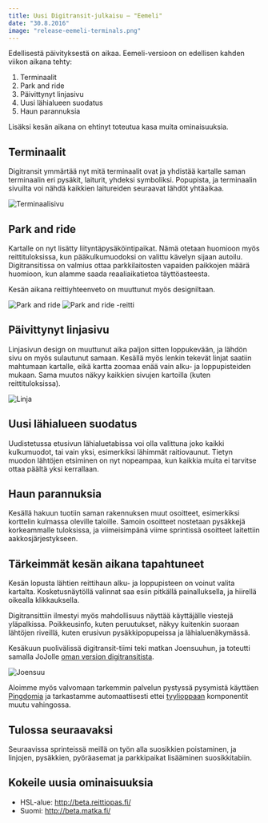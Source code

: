 ```yaml
---
title: Uusi Digitransit-julkaisu – "Eemeli"
date: "30.8.2016"
image: "release-eemeli-terminals.png"
---
```


Edellisestä päivityksestä on aikaa.
Eemeli-versioon on edellisen kahden viikon aikana tehty:

1. Terminaalit
2. Park and ride
3. Päivittynyt linjasivu
4. Uusi lähialueen suodatus
5. Haun parannuksia

Lisäksi kesän aikana on ehtinyt toteutua kasa muita ominaisuuksia.

## Terminaalit
Digitransit ymmärtää nyt mitä terminaalit ovat
ja yhdistää kartalle saman terminaalin eri pysäkit, laiturit, yhdeksi symboliksi.
Popupista, ja terminaalin sivuilta voi nähdä kaikkien laitureiden
seuraavat lähdöt yhtäaikaa.

![Terminaalisivu](release-eemeli-terminal-page.png "Terminaalisivu")

## Park and ride
Kartalle on nyt lisätty liityntäpysäköintipaikat. Nämä otetaan huomioon myös reittituloksissa,
kun pääkulkumuodoksi on valittu kävelyn sijaan autoilu. Digitransitissa on valmius ottaa parkkilaitosten vapaiden paikkojen määrä huomioon, kun alamme saada reaaliaikatietoa täyttöasteesta.

Kesän aikana reittiyhteenveto on muuttunut myös designiltaan.

![Park and ride](release-eemeli-parknride.png "Park'n'ride")
![Park and ride -reitti](release-eemeli-parknride-summary.png "Park'n'ride reitityksessä")

## Päivittynyt linjasivu
Linjasivun design on muuttunut aika paljon sitten loppukevään,
ja lähdön sivu on myös sulautunut samaan.
Kesällä myös lenkin tekevät linjat saatiin mahtumaan kartalle,
eikä kartta zoomaa enää vain alku- ja loppupisteiden mukaan.
Sama muutos näkyy kaikkien sivujen kartoilla (kuten reittituloksissa).

![Linja](release-eemeli-trip.png "Uusi linjan ja lähdön sivu")

## Uusi lähialueen suodatus
Uudistetussa etusivun lähialuetabissa voi olla valittuna joko kaikki kulkumuodot,
tai vain yksi, esimerkiksi lähimmät raitiovaunut.
Tietyn muodon lähtöjen etsiminen on nyt nopeampaa,
kun kaikkia muita ei tarvitse ottaa päältä yksi kerrallaan.

## Haun parannuksia
Kesällä hakuun tuotiin saman rakennuksen muut osoitteet,
esimerkiksi korttelin kulmassa oleville taloille.
Samoin osoitteet nostetaan pysäkkejä korkeammalle tuloksissa,
ja viimeisimpänä viime sprintissä osoitteet laitettiin aakkosjärjestykseen.

## Tärkeimmät kesän aikana tapahtuneet
Kesän lopusta lähtien reittihaun alku- ja loppupisteen on voinut valita kartalta.
Kosketusnäytöllä valinnat saa esiin pitkällä painalluksella,
ja hiirellä oikealla klikkauksella.

Digitransittiin ilmestyi myös mahdollisuus näyttää käyttäjälle viestejä yläpalkissa.
Poikkeusinfo, kuten peruutukset, näkyy kuitenkin suoraan lähtöjen riveillä,
kuten erusivun pysäkkipopupeissa ja lähialuenäkymässä.

Kesäkuun puolivälissä digitransit-tiimi teki matkan Joensuuhun,
ja toteutti samalla JoJolle [oman version digitransitista](https://joensuu.digitransit.fi/).

![Joensuu](release-eemeli-joensuu.png "Joensuun Digitransit")

Aloimme myös valvomaan tarkemmin palvelun pystyssä pysymistä käyttäen
[Pingdomia](http://stats.pingdom.com/8m4jkk8to88b)
ja tarkastamme automaattisesti ettei
[tyylioppaan](https://beta.reittiopas.fi/styleguide) komponentit muutu vahingossa.

## Tulossa seuraavaksi
Seuraavissa sprinteissä meillä on työn alla suosikkien poistaminen,
ja linjojen, pysäkkien, pyöräasemat ja parkkipaikat lisääminen suosikkitabiin.

## Kokeile uusia ominaisuuksia
- HSL-alue: http://beta.reittiopas.fi/
- Suomi: http://beta.matka.fi/
